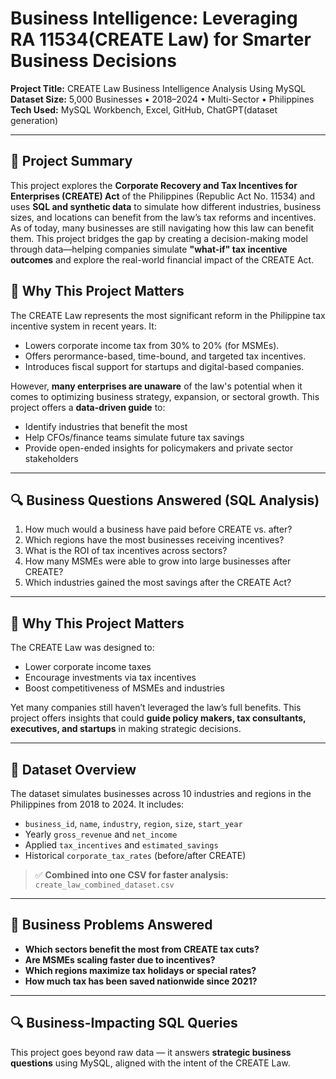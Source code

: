 # Business Intelligence: Leveraging RA 11534(CREATE Law) for Smarter Business Decisions

**Project Title:** CREATE Law Business Intelligence Analysis Using MySQL  
**Dataset Size:** 5,000 Businesses • 2018–2024 • Multi-Sector • Philippines  
**Tech Used:** MySQL Workbench, Excel, GitHub, ChatGPT(dataset generation)

---


## 🧠 Project Summary
This project explores the **Corporate Recovery and Tax Incentives for Enterprises (CREATE) Act** of the Philippines (Republic Act No. 11534) and uses **SQL and synthetic data** to simulate how different industries, business sizes, and locations can benefit from the law’s tax reforms and incentives.
As of today, many businesses are still navigating how this law can benefit them. This project bridges the gap by creating a decision-making model through data—helping companies simulate **"what-if" tax incentive outcomes** and explore the real-world financial impact of the CREATE Act.

## 📌 Why This Project Matters
The CREATE Law represents the most significant reform in the Philippine tax incentive system in recent years. It:
- Lowers corporate income tax from 30% to 20% (for MSMEs).
- Offers perormance-based, time-bound, and targeted tax incentives.
- Introduces fiscal support for startups and digital-based companies.

However, **many enterprises are unaware** of the law's potential when it comes to optimizing business strategy, expansion, or sectoral growth. This project offers a **data-driven guide** to:
- Identify industries that benefit the most
- Help CFOs/finance teams simulate future tax savings
- Provide open-ended insights for policymakers and private sector stakeholders
---
## 🔍 Business Questions Answered (SQL Analysis)
1. How much would a business have paid before CREATE vs. after?
2. Which regions have the most businesses receiving incentives?
3. What is the ROI of tax incentives across sectors?
4. How many MSMEs were able to grow into large businesses after CREATE?
5. Which industries gained the most savings after the CREATE Act?

---

## 🏢 Why This Project Matters

The CREATE Law was designed to:
- Lower corporate income taxes
- Encourage investments via tax incentives
- Boost competitiveness of MSMEs and industries

Yet many companies still haven’t leveraged the law’s full benefits. This project offers insights that could **guide policy makers, tax consultants, executives, and startups** in making strategic decisions.

---

## 📂 Dataset Overview

The dataset simulates businesses across 10 industries and regions in the Philippines from 2018 to 2024. It includes:

- `business_id`, `name`, `industry`, `region`, `size`, `start_year`
- Yearly `gross_revenue` and `net_income`
- Applied `tax_incentives` and `estimated_savings`
- Historical `corporate_tax_rates` (before/after CREATE)

> ✅ **Combined into one CSV for faster analysis:** `create_law_combined_dataset.csv`

---

## 🎯 Business Problems Answered

- **Which sectors benefit the most from CREATE tax cuts?**
- **Are MSMEs scaling faster due to incentives?**
- **Which regions maximize tax holidays or special rates?**
- **How much tax has been saved nationwide since 2021?**

---

## 🔍 Business-Impacting SQL Queries

This project goes beyond raw data — it answers **strategic business questions** using MySQL, aligned with the intent of the CREATE Law.
